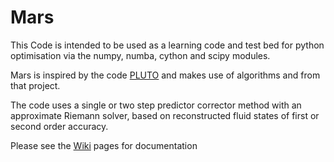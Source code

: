 
# Mars
This Code is intended to be used as a learning code and test bed for python optimisation via the numpy, numba, cython and scipy modules.

Mars is inspired by the code [PLUTO](http://plutocode.ph.unito.it/) and makes use of algorithms and from that project.

The code uses a single or two step predictor corrector method with an approximate Riemann solver, based on reconstructed fluid states of first or second order accuracy.

Please see the [Wiki](https://github.com/sddyates/mars/wiki) pages for documentation
